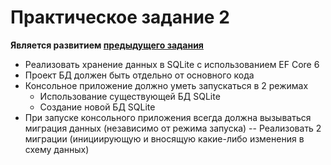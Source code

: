 # Практическое задание 2
**Является развитием [предыдущего задания](https://github.com/alex1ozr/LearnDotNet/blob/main/Exercises/Exercise_1.md)**

- Реализовать хранение данных в SQLite с использованием EF Core 6
- Проект БД должен быть отдельно от основного кода
- Консольное приложение должно уметь запускаться в 2 режимах
  - Использование существующей БД SQLite
  - Создание новой БД SQLite
- При запуске консольного приложения всегда должна вызываться миграция данных (независимо от режима запуска)
  -- Реализовать 2 миграции (инициирующую и вносящую какие-либо изменения в схему данных)
